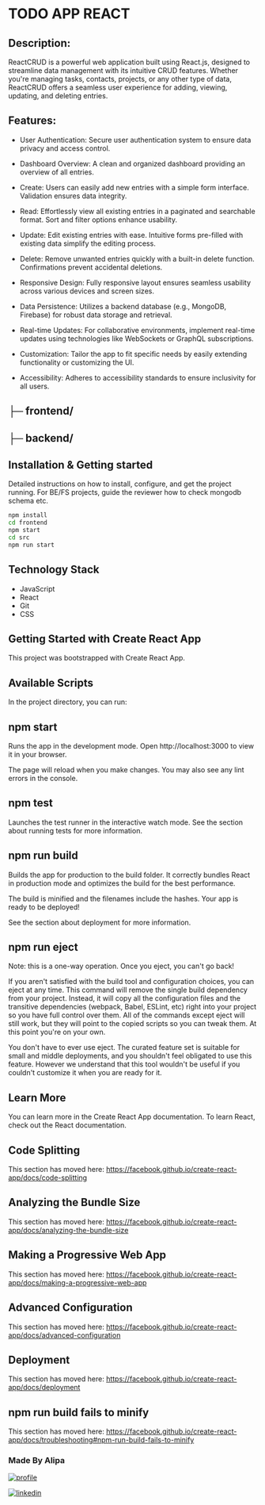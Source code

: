 # TODO APP REACT

## Description:
ReactCRUD is a powerful web application built using React.js, designed to streamline data management with its intuitive CRUD features. Whether you're managing tasks, contacts, projects, or any other type of data, ReactCRUD offers a seamless user experience for adding, viewing, updating, and deleting entries.

## Features:

- User Authentication: Secure user authentication system to ensure data privacy and access control.

- Dashboard Overview: A clean and organized dashboard providing an overview of all entries.

- Create: Users can easily add new entries with a simple form interface. Validation ensures data integrity.

- Read: Effortlessly view all existing entries in a paginated and searchable format. Sort and filter options enhance usability.

- Update: Edit existing entries with ease. Intuitive forms pre-filled with existing data simplify the editing process.

- Delete: Remove unwanted entries quickly with a built-in delete function. Confirmations prevent accidental deletions.

- Responsive Design: Fully responsive layout ensures seamless usability across various devices and screen sizes.

- Data Persistence: Utilizes a backend database (e.g., MongoDB, Firebase) for robust data storage and retrieval.

- Real-time Updates: For collaborative environments, implement real-time updates using technologies like WebSockets or GraphQL subscriptions.

- Customization: Tailor the app to fit specific needs by easily extending functionality or customizing the UI.

- Accessibility: Adheres to accessibility standards to ensure inclusivity for all users.
## ├─ frontend/
## ├─ backend/


## Installation & Getting started
Detailed instructions on how to install, configure, and get the project running. For BE/FS projects, guide the reviewer how to check mongodb schema etc.

```bash
npm install 
cd frontend 
npm start
cd src
npm run start 
```

## Technology Stack
- JavaScript
- React
- Git
- CSS 

 ## Getting Started with Create React App
This project was bootstrapped with Create React App.

## Available Scripts
In the project directory, you can run:

## npm start
Runs the app in the development mode.
Open http://localhost:3000 to view it in your browser.

The page will reload when you make changes.
You may also see any lint errors in the console.

 ## npm test
Launches the test runner in the interactive watch mode.
See the section about running tests for more information.
## npm run build
Builds the app for production to the build folder.
It correctly bundles React in production mode and optimizes the build for the best performance.

The build is minified and the filenames include the hashes.
Your app is ready to be deployed!

See the section about deployment for more information.

 ## npm run eject
Note: this is a one-way operation. Once you eject, you can't go back!

If you aren't satisfied with the build tool and configuration choices, you can eject at any time. This command will remove the single build dependency from your project.
Instead, it will copy all the configuration files and the transitive dependencies (webpack, Babel, ESLint, etc) right into your project so you have full control over them. All of the commands except eject will still work, but they will point to the copied scripts so you can tweak them. At this point you're on your own.

You don't have to ever use eject. The curated feature set is suitable for small and middle deployments, and you shouldn't feel obligated to use this feature. However we understand that this tool wouldn't be useful if you couldn't customize it when you are ready for it.

 ## Learn More
You can learn more in the Create React App documentation.
To learn React, check out the React documentation.

 ## Code Splitting
This section has moved here: https://facebook.github.io/create-react-app/docs/code-splitting

## Analyzing the Bundle Size
This section has moved here: https://facebook.github.io/create-react-app/docs/analyzing-the-bundle-size

## Making a Progressive Web App
This section has moved here: https://facebook.github.io/create-react-app/docs/making-a-progressive-web-app

## Advanced Configuration
This section has moved here: https://facebook.github.io/create-react-app/docs/advanced-configuration

## Deployment
This section has moved here: https://facebook.github.io/create-react-app/docs/deployment

## npm run build fails to minify
This section has moved here: https://facebook.github.io/create-react-app/docs/troubleshooting#npm-run-build-fails-to-minify

###  Made By Alipa 
[![profile](https://img.shields.io/badge/Github-000?style=for-the-badge&logo=ko-fi&logoColor=white)](https://github.com/Alipakkr)

[![linkedin](https://img.shields.io/badge/Linkedin-0A66C2?style=for-the-badge&logo=linkedin&logoColor=white)](https://www.linkedin.com/in/alipa-55b365285/)


